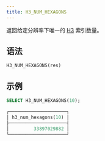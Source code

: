 ```yaml
---
title: H3_NUM_HEXAGONS
---
```


返回给定分辨率下唯一的 [H3](https://eng.uber.com/h3/) 索引数量。

## 语法

```sql
H3_NUM_HEXAGONS(res)
```

## 示例

```sql
SELECT H3_NUM_HEXAGONS(10);

┌─────────────────────┐
│ h3_num_hexagons(10) │
├─────────────────────┤
│         33897029882 │
└─────────────────────┘
```